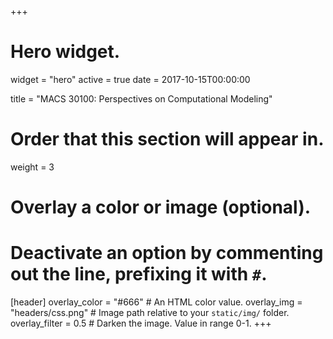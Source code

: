 +++
# Hero widget.
widget = "hero"
active = true
date = 2017-10-15T00:00:00

title = "MACS 30100: Perspectives on Computational Modeling"

# Order that this section will appear in.
weight = 3

# Overlay a color or image (optional).
#   Deactivate an option by commenting out the line, prefixing it with `#`.
[header]
  overlay_color = "#666"  # An HTML color value.
  overlay_img = "headers/css.png"  # Image path relative to your `static/img/` folder.
  overlay_filter = 0.5  # Darken the image. Value in range 0-1.
+++

